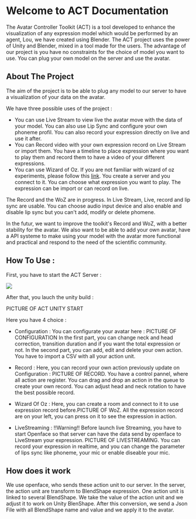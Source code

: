 ﻿# Welcome to ACT Documentation
The Avatar Controller Toolkit (ACT) is a tool developed to enhance the visualization of any expression model which would be performed by an agent, Lou, we have created using Blender. 
The ACT project uses the power of Unity and Blender, mixed in a tool made for the users. 
The advantage of our project is you have no constraints for the choice of model you want to use. You can plug your own model on the server and use the avatar.

## About The Project 
The aim of the project is to be able to plug any model to our server to have a visualization of your data on the avatar.

We have three possible uses of the project :
- You can use Live Stream to view live the avatar move with the data of your model. You can also use Lip Sync and configure your own phoneme profil. You can also record your expression directly on live and use it after.
- You can Record video with your own expression record on Live Stream or import them. You have a timeline to place expression where you want to play them and record them to have a video of your different expressions.
- You can use Wizard of Oz. If you are not familiar with wizard of oz experiments, please follow this [link](https://en.wikipedia.org/wiki/Wizard_of_Oz_experiment). You create a server and you connect to it. You can choose what expression you want to play. The expression can be import or can record on live.

The Record and the WoZ are in progress. In Live Stream, Live, record and lip sync are usable. You can choose audio input device and also enable and disable lip sync but you can't add, modify or delete phomene.

In the futur, we want to improve the toolkit's Record and WoZ, with a better stability for the avatar. We also want to be able to add your own avatar, have a API systeme to make using your model with the avatar more functional and practical and respond to the need of the scientific community.

## How To Use :
First, you have to start the ACT Server :

![]("https://github.com/Arthur-P0/ACT/blob/ACT_experimental/Unity%20Side/README_Img/GIF_Start_Serveur.gif")

After that, you lauch the unity build :

PICTURE OF ACT UNITY START 

Here you have 4 choice :

- Configuration :
  You can configurate your avatar here :
  PICTURE OF CONFIGURATION
  In the first part, you can change neck and head correction, transition duration and if you want the total expression or not.
  In the second part, you can add, edit and delete your own action. You have to import a CSV with all your action unit.


- Record : Here, you can record your own action previously update on Configuration : PICTURE OF RECORD.
  You have a control pannel, where all action are register. You can drag and drop an action in the queue to create your own record.
  You can adjust head and neck rotation to have the best possible record.


- Wizard Of Oz : Here, you can create a room and connect to it to use expression record before.PICTURE OF WoZ.
  All the expression record are on your left, you can press on it to see the expression in action.


- LiveStreaming : !!Warning!! Before launch live Streaming, you have to start Openface so that server can have the data send by openface to LiveStream your expression.
PICTURE OF LIVESTREAMING. You can record your expression in realtime, and you can change the parameter of lips sync like phoneme, your mic or enable diseable your mic.

## How does it work 

We use openface, who sends these action unit to our server. In the server, the action unit are transform to BlendShape expression. One action unit is linked to several BlendShape.
We take the value of the action unit and we adjust it to work on Unity BlenShape. After this conversion, we send a Json File with all BlendShape name and value and we apply it to the avatar.
